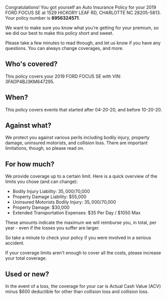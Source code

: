 Congratulations! You got yourself an Auto Insurance Policy for your 2019 FORD FOCUS SE at 1529 HICKORY LEAF RD, CHARLOTTE NC 28205-5813. Your policy number is **8956324571**.

We want to make sure you know what you're getting for your premium, so we did our best to make this policy short and sweet.

Please take a few minutes to read through, and let us know if you have any questions. You can always change coverages, and more.

## Who's covered?
This policy covers your 2019 FORD FOCUS SE with VIN: 3FADP4BJ3KM647295.

## When?
This policy covers events that started after 04-20-20, and before 10-20-20.

## Against what?
We protect you against various perils including bodily injury, property damage, uninsured motorists, and collision loss. There are important limitations, though, so please read on.

## For how much?
We provide coverage up to a certain limit. Here is a quick overview of the limits you chose (and can change):

- Bodily Injury Liability: $35,000/$70,000
- Property Damage Liability: $55,000
- Uninsured Motorists Bodily Injury: $35,000/$70,000
- Property Damage: $30,000
- Extended Transportation Expenses: $35 Per Day / $1050 Max

These amounts indicate the maximum we will reimburse you, in total, per year - even if the losses you suffer are larger.

So take a minute to check your policy if you were involved in a serious accident. 

If your coverage limits aren't enough to cover all the costs, please increase your total coverage.

## Used or new?
In the event of a loss, the coverage for your car is Actual Cash Value (ACV) minus $600 deductible for other than collision loss and collision loss.